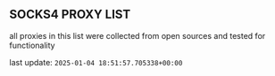 ## SOCKS4 PROXY LIST

all proxies in this list were collected from open sources and tested for functionality

last update: `2025-01-04 18:51:57.705338+00:00`